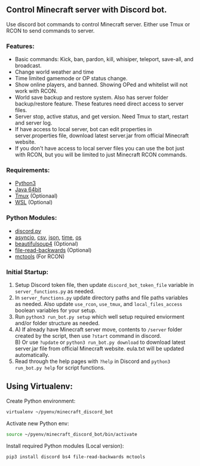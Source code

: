## Control Minecraft server with Discord bot.
Use discord bot commands to control Minecraft server. Either use Tmux or RCON to send commands to server. 

### Features:
- Basic commands: Kick, ban, pardon, kill, whisiper, teleport, save-all, and broadcast.
- Change world weather and time
- Time limited gamemode or OP status change.
- Show online players, and banned. Showing OPed and whitelist will not work with RCON.
- World save backup and restore system. Also has server folder backup/restore feature. These features need direct access to server files.
- Server stop, active status, and get version. Need Tmux to start, restart and server log.
- If have access to local server, bot can edit properties in server.properties file, download latest server.jar from official Minecraft website.
- If you don't have access to local server files you can use the bot just with RCON, but you will be limited to just Minecraft RCON commands.


### Requirements:
- [Python3](https://www.python.org/)
- [Java 64bit](https://www.java.com/en/download/linux_manual.jsp)
- [Tmux](https://github.com/tmux/tmux/wiki) (Optionaal)
- [WSL](https://docs.microsoft.com/en-us/windows/wsl/install-win10) (Optional)

### Python Modules:
- [discord.py](https://github.com/Rapptz/discord.py)
- [asyncio](https://docs.python.org/3/library/asyncio.html), [csv](https://docs.python.org/3/library/csv.html), [json](https://docs.python.org/3/library/json.html), [time](https://docs.python.org/3/library/time.html), [os](https://docs.python.org/3/library/os.html)
- [beautifulsoup4](https://pypi.org/project/beautifulsoup4/) (Optional)
- [file-read-backwards](https://pypi.org/project/file-read-backwards/) (Optional)
- [mctools](https://pypi.org/project/mctools/) (For RCON)


### Initial Startup:
1. Setup Discord token file, then update `discord_bot_token_file` variable in `server_functions.py` as needed.
2. In `server_functions.py` update directory paths and file paths variables as needed. Also update `use_rcon`, `use_tmux`, and `local_files_access` boolean variables for your setup.
3. Run `python3 run_bot.py setup` which well setup required enviorment and/or folder structure as needed.
4. A) If already have Minecraft server move, contents to `/server` folder created by the script, then use `?start` command in discord.\
B) Or use `?update` or `python3 run_bot.py download` to download latest server.jar file from official Minecraft website. eula.txt will be updated automatically.
5. Read through the help pages with `?help` in Discord and `python3 run_bot.py help` for script functions.

## Using Virtualenv:
Create Python environment:
```bash
virtualenv ~/pyenv/minecraft_discord_bot
```
Activate new Python env:
```bash
source ~/pyenv/minecraft_discord_bot/bin/activate
```
Install required Python modules (Local version):
```bash
pip3 install discord bs4 file-read-backwards mctools
```

